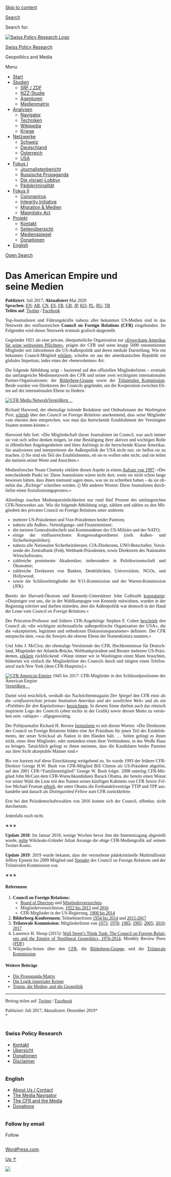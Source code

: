[Skip to
content](#content)

[](https://swprs.org/)

<div class="cover">

</div>

[Search](#search-container)

<div id="search-container" class="header-search-block bg-graphite hidden">

<span class="screen-reader-text">Search for:</span>

</div>

<div class="header-inner section-inner">

[![Swiss Policy Research
Logo](https://swprs.files.wordpress.com/2020/05/swiss-policy-research-logo-300.png)](https://swprs.org/)

[Swiss Policy Research](https://swprs.org/)

Geopolitics and
    Media

</div>

<div class="navigation section no-padding bg-dark">

Menu

<div class="main-navigation">

  - <span id="menu-item-4374">[Start](https://swprs.org)</span>
  - <span id="menu-item-5941">[Studien](https://swprs.org/srf-propaganda-analyse/)</span>
      - <span id="menu-item-4361">[SRF /
        ZDF](https://swprs.org/srf-propaganda-analyse/)</span>
      - <span id="menu-item-4359">[NZZ-Studie](https://swprs.org/die-nzz-studie/)</span>
      - <span id="menu-item-4373">[Agenturen](https://swprs.org/der-propaganda-multiplikator/)</span>
      - <span id="menu-item-7978">[Medienmatrix](https://swprs.org/die-propaganda-matrix/)</span>
  - <span id="menu-item-9423">[Analysen](https://swprs.org/medien-navigator/)</span>
      - <span id="menu-item-9414">[Navigator](https://swprs.org/medien-navigator/)</span>
      - <span id="menu-item-8524">[Techniken](https://swprs.org/der-propaganda-schluessel/)</span>
      - <span id="menu-item-10908">[Wikipedia](https://swprs.org/propaganda-in-der-wikipedia/)</span>
      - <span id="menu-item-9920">[Kriege](https://swprs.org/logik-imperialer-kriege/)</span>
  - <span id="menu-item-4362">[Netzwerke](https://swprs.org/netzwerk-medien-schweiz/)</span>
      - <span id="menu-item-6283">[Schweiz](https://swprs.org/netzwerk-medien-schweiz/)</span>
      - <span id="menu-item-7215">[Deutschland](https://swprs.org/netzwerk-medien-deutschland/)</span>
      - <span id="menu-item-17401">[Österreich](https://swprs.org/medien-in-oesterreich/)</span>
      - <span id="menu-item-7216">[USA](https://swprs.org/das-american-empire-und-seine-medien/)</span>
  - <span id="menu-item-9228">[Fokus
    I](https://swprs.org/bericht-eines-journalisten/)</span>
      - <span id="menu-item-12119">[Journalistenbericht](https://swprs.org/bericht-eines-journalisten/)</span>
      - <span id="menu-item-12117">[Russische
        Propaganda](https://swprs.org/russische-propaganda/)</span>
      - <span id="menu-item-12118">[Die
        »Israel-Lobby«](https://swprs.org/die-israel-lobby-fakten-und-mythen/)</span>
      - <span id="menu-item-13505">[Pädokriminalität](https://swprs.org/geopolitik-und-paedokriminalitaet/)</span>
  - <span id="menu-item-17258">[Fokus
    II](https://swprs.org/migration-und-medien/)</span>
      - <span id="menu-item-32838">[Coronavirus](https://swprs.org/covid-19-hinweis-ii/)</span>
      - <span id="menu-item-12939">[Integrity
        Initiative](https://swprs.org/die-integrity-initiative/)</span>
      - <span id="menu-item-17290">[Migration &
        Medien](https://swprs.org/migration-und-medien/)</span>
      - <span id="menu-item-17291">[Magnitsky
        Act](https://swprs.org/der-fall-magnitsky/)</span>
  - <span id="menu-item-21964">[Projekt](https://swprs.org/kontakt/)</span>
      - <span id="menu-item-8525">[Kontakt](https://swprs.org/kontakt/)</span>
      - <span id="menu-item-10193">[Seitenübersicht](https://swprs.org/uebersicht/)</span>
      - <span id="menu-item-8637">[Medienspiegel](https://swprs.org/medienspiegel/)</span>
      - <span id="menu-item-33287">[Donationen](https://swprs.org/donationen/)</span>
  - <span id="menu-item-14415">[English](https://swprs.org/contact/)</span>

</div>

[Open
Search](#)

</div>

<div class="wrapper section medium-padding">

<div class="section-inner clear" data-role="main">

<div id="content" class="content clear center">

# Das American Empire und seine Medien

<div class="post-content clear">

<div lang="de" style="text-align:justify;hyphens:auto;-webkit-hyphens:auto;-ms-hyphens:auto;font-family:calibri, source sans pro;font-variant:none;">

**Publiziert**: Juli 2017; **Aktualisiert** Mai 2020  
**Sprachen**:
[EN](https://swprs.org/the-american-empire-and-its-media/);
[AR](https://swprs.files.wordpress.com/2020/02/american-empire-media-arabic.png),
[CN](https://swprs.files.wordpress.com/2019/12/american-empire-media-chinese.png),
[ES](https://swprs.files.wordpress.com/2019/12/american-empire-media-spanish.pdf),
[FR](https://swprs.files.wordpress.com/2019/12/american-empire-media-french.pdf),
[GR](https://swprs.files.wordpress.com/2019/12/american-empire-media-greek.pdf),
[JP](https://swprs.files.wordpress.com/2019/12/american-empire-media-japanese.pdf),
[KO](https://swprs.files.wordpress.com/2019/12/american-empire-media-korean.pdf),
[PL](https://swprs.files.wordpress.com/2019/12/american-empire-media-polish.pdf),
[RU](https://swprs.files.wordpress.com/2019/12/american-empire-media-russian.pdf),
[TR](https://swprs.org/the-american-empire-and-its-media/american-empire-media-turkish/)  
**Teilen auf**:
[Twitter](https://twitter.com/intent/tweet?url=https://swprs.org/das-american-empire-und-seine-medien/)
/
[Facebook](https://www.facebook.com/share.php?u=https://swprs.org/das-american-empire-und-seine-medien/)

Top-Journalisten und Führungskräfte nahezu aller bekannten US-Medien
sind in das Netzwerk des einflussreichen **Council on Foreign Relations
(CFR)** eingebunden. Im Folgenden wird dieses Netzwerk erstmals grafisch
dargestellt.

Gegründet 1921 als eine private, überparteiliche Organisation zur
[»Erweckung Amerikas für seine weltweiten
Pflichten«](http://www.nytimes.com/1971/11/21/archives/is-it-a-club-seminar-presidium-invisible-government-the-council-on-.html),
prägen der CFR und seine knapp 5000 renommierten Mitglieder seit
Jahrzehnten die US-Außenpolitik und deren mediale Darstellung. Wie ein
bekanntes Council-Mitglied
[erklärte](http://carnegieendowment.org/1998/06/01/benevolent-empire-pub-275),
schufen sie aus der amerikanischen Republik ein globales Imperium, indes
eines der »benevolenten« Art.

Die folgende Abbildung zeigt – basierend auf den offiziellen
Mitgliederlisten – erstmals das umfangreiche Mediennetzwerk des CFR und
seiner zwei wichtigsten internationalen Partner-Organisationen: der
[Bilderberg-Gruppe](https://en.wikipedia.org/wiki/Bilderberg_Group)
sowie der [Trilateralen
Kommission](https://en.wikipedia.org/wiki/Trilateral_Commission). Beide
wurden von Direktoren des Councils gegründet, um die Kooperation
zwischen Eliten auf der internationalen Ebene zu fördern.

[![CFR Media
Network](https://swprs.files.wordpress.com/2017/08/cfr-media-network-hdv-spr.png?w=736)](https://swprs.files.wordpress.com/2017/08/cfr-media-network-hdv-spr.png)<span style="color:#333333;">[Vergrößern
🔎](https://swprs.files.wordpress.com/2017/08/cfr-media-network-hdv-spr.png)</span>

Richard Harwood, der ehemalige leitende Redakteur und Ombudsmann der
*Washington Post,*
[schrieb](https://www.washingtonpost.com/archive/opinions/1993/10/30/ruling-class-journalists/761e7bf8-025d-474e-81cb-92dcf271571e/)
über den *Council on Foreign Relations* anerkennend, dass seine
Mitglieder »am ehesten dem entsprechen, was man das herrschende
Establishment der Vereinigten Staaten nennen könnte.«

Harwood fuhr fort: »Die Mitgliedschaft dieser Journalisten im Council,
was auch immer sie von sich selbst denken mögen, ist eine Bestätigung
ihrer aktiven und wichtigen Rolle in öffentlichen Angelegenheiten und
ihres Aufstiegs in die herrschende Klasse Amerikas. Sie analysieren und
interpretieren die Außenpolitik der USA nicht nur; sie helfen sie zu
machen. () Sie sind ein Teil des Establishments, ob sie es wollen oder
nicht, und sie teilen die meisten seiner Werte und Ansichten.«

Medienforscher Noam Chomsky erklärte diesen Aspekt in einem [Aufsatz
von 1997](https://chomsky.info/199710__/): »Der entscheidende Punkt ist:
Diese Journalisten wären nicht dort, wenn sie nicht schon lange bewiesen
hätten, dass ihnen niemand sagen muss, was sie zu schreiben haben – da
sie ohnehin das „Richtige“ schreiben werden. () Mit anderen Worten:
Diese Journalisten durchliefen einen Sozialisierungsprozess.«

Allerdings machen Medienpersönlichkeiten nur rund fünf Prozent des
umfangreichen CFR-Netzwerkes aus. Wie die folgende Abbildung zeigt,
zählten und zählen zu den Mitgliedern des privaten Council on Foreign
Relations unter anderem:

  - mehrere US-Präsidenten und Vize-Präsidenten beider Parteien;
  - nahezu alle Außen-, Verteidigungs- und Finanzminister;
  - die meisten Generalstabschefs und Kommandeure des US-Militärs und
    der NATO;
  - einige der einflussreichsten Kongressabgeordneten (insb. Außen- und
    Sicherheitspolitiker);
  - nahezu alle Nationalen Sicherheitsberater, CIA-Direktoren,
    UNO-Botschafter, Vorsitzende der Zentralbank (Fed),
    Weltbank-Präsidenten, sowie Direktoren des Nationalen
    Wirtschaftsrates;
  - zahlreiche prominente Akademiker, insbesondere in
    Politikwissenschaft und Ökonomie;
  - zahlreiche Direktoren von Banken, Denkfabriken, Universitäten, NGOs,
    und Hollywood;
  - sowie die Schlüsselmitglieder der 9/11-Kommission und der
    Warren-Kommission (JFK)

Bereits der Harvard-Ökonom und Kennedy-Unterstützer John Galbraith
[konstatierte](https://books.google.com/books?id=U_WoXcJq_1wC&q=%22council+on+foreign+relations+people%22):
»Diejenigen von uns, die in der Wahlkampagne von Kennedy mitwirkten,
wurden in der Regierung toleriert und durften mitreden, aber die
Außenpolitik war dennoch in der Hand der Leute vom *Council on Foreign
Relations.*«

Der Princeton-Professor und frühere CFR-Angehörige Stephen F. Cohen
[beschrieb](https://www.thenation.com/article/the-american-bipartisan-policy-establishment-declares-its-second-cold-war-vs-russia-after-years-of-denying-it/)
den Council als »die wichtigste nichtstaatliche außenpolitische
Organisation der USA«, die die »akzeptierten, legitimen und orthodoxen
Diskussionsparameter« definiere. Der CFR entspreche dem, »was die
Sowjets die oberste Ebene der Nomenklatura nannten.«

Und John J. McCloy, der ehemalige Vorsitzende des CFR, Hochkommissar für
Deutschland, Mitgründer der Atlantik-Brücke, Weltbankpräsident und
Berater mehrerer US-Präsidenten,
[erklärte](http://www.nytimes.com/1971/11/21/archives/is-it-a-club-seminar-presidium-invisible-government-the-council-on-.html)
rückblickend: »Wann immer wir in Washington einen Mann brauchten,
blätterten wir einfach die Mitgliederliste des Councils durch und
tätigten einen Telefonanruf nach New York \[dem CFR-Hauptsitz\].«

[![CFR American
Empire](https://swprs.files.wordpress.com/2018/02/cfr-imperial-council-hdv.png?w=736)](https://swprs.files.wordpress.com/2018/02/cfr-imperial-council-hdv.png)
1945 bis 2017: CFR-Mitglieder in den Schlüsselpositionen des American
Empire  
[Vergrößern
🔎](https://swprs.files.wordpress.com/2018/02/cfr-imperial-council-hdv.png)

Damit wird ersichtlich, weshalb das Nachrichtenmagazin *Der Spiegel* den
CFR einst als die *»einflussreichste private Institution Amerikas und
der westlichen Welt«* und als ein *»Politbüro für den Kapitalismus«*
[bezeichnete](http://magazin.spiegel.de/EpubDelivery/spiegel/pdf/41389590).
In diesem Sinne dürften auch das römisch inspirierte Logo des *Councils*
(oben rechts in der Grafik) sowie dessen Motto zu verstehen sein:
»ubique« – allgegenwärtig.

Der Politjournalist Richard H. Rovere
[formulierte](http://archive.wilsonquarterly.com/sites/default/files/articles/WQ_VOL2_SU_1978_Article_05.pdf)
es mit diesen Worten: »Die Direktoren des Council on Foreign Relations
bilden eine Art Präsidium für jenen Teil des Establishments, der unser
Schicksal als Nation in den Händen hält. … Selten gelingt es ihnen
nicht, eines ihrer Mitglieder, oder zumindest einen ihrer Verbündeten,
in das Weiße Haus zu bringen. Tatsächlich gelingt es ihnen meistens,
dass die Kandidaten beider Parteien aus ihrer Sicht akzeptable Männer
sind.«

Bis vor kurzem traf diese Einschätzung weitgehend zu. So wurde 1993 der
frühere CFR-Direktor George H.W. Bush von CFR-Mitglied Bill Clinton als
US-Präsident abgelöst, auf den 2001 CFR-“Familienmitglied” George W.
Bush folgte. 2008 unterlag CFR-Mitglied John McCain dem
CFR-Wunschkandidaten Barack Obama, der bereits einen Monat vor seiner
Wahl die Liste mit den Namen seines künftigen Kabinetts von CFR *Senior
Fellow* Michael Froman
[erhielt](http://observer.com/2016/10/obama-makes-first-appearance-in-wikileaks-receives-admin-list-from-big-banker/),
der unter Obama die Freihandelsverträge TTIP und TPP aushandelte und
danach als *Distinguished Fellow* zum CFR zurückkehrte.

Erst bei den Präsidentschaftswahlen von 2016 konnte sich der Council,
offenbar, nicht durchsetzen.

Jedenfalls noch nicht.

∗∗∗

**Update 2018**: Im Januar 2018, wenige Wochen bevor ihm der
Internetzugang abgestellt wurde,
[teilte](https://swprs.files.wordpress.com/2018/01/assange-tweet.png)
Wikileaks-Gründer Julian Assange die obige CFR-Mediengrafik auf seinem
Twitter-Konto.

**Update 2019**: 2019 wurde bekannt, dass der verstorbene pädokriminelle
Multimillionär Jeffrey Epstein bis 2009 Mitglied und
[Spender](https://www.washingtonpost.com/politics/council-on-foreign-relations-another-beneficiary-of-epstein-largesse-grapples-with-how-to-handle-his-donations/2019/09/10/1d5630e2-d324-11e9-86ac-0f250cc91758_story.html)
des Council on Foreign Relations und der Trilateralen Kommission war.

∗∗∗

#### Referenzen

1.  **Council on Foreign Relations:**
      - [Board of Directors](https://www.cfr.org/board-directors) und
        [Mitgliederverzeichnis](https://www.cfr.org/membership)
      - Mitgliederverzeichnisse, [1922
        bis 2013](https://swprs.files.wordpress.com/2017/07/council-on-foreign-relations-membership-rosters-1922-2013.pdf)
        und
        [2016](https://swprs.files.wordpress.com/2017/07/cfr-members-2016.pdf)
      - CFR-Mitglieder in der US-Regierung, [1900
        bis 2014](https://swprs.files.wordpress.com/2017/07/cfr-administration-members-1900-2014.pdf)
2.  **Bilderberg-Konferenzen:** Teilnehmerlisten [1954
    bis 2014](https://swprs.files.wordpress.com/2016/07/bilderberg_teilnehmer_1954-2014.pdf)
    und
    [2015-2017](http://www.bilderbergmeetings.org/latest-meetings.html)
3.  **Trilaterale Kommission:** Mitgliederlisten von
    [1973](https://swprs.files.wordpress.com/2017/07/trilateral-commission-members-1973.pdf);
    [1978](https://swprs.files.wordpress.com/2017/07/trilateral-commission-members-1978.pdf);
    [1985](https://swprs.files.wordpress.com/2017/07/trilateral-commission-members-1985.pdf);
    [1995](https://swprs.files.wordpress.com/2017/07/trilateral-commission-members-1995.pdf);
    [2005](https://swprs.files.wordpress.com/2019/12/trilateral-commission-members-2005.pdf);
    [2010](https://swprs.files.wordpress.com/2017/07/trilateral-commission-members-2010.pdf);
    [2017](https://swprs.files.wordpress.com/2017/07/trilateral-commission-members-2017.pdf)
4.  Laurence H. Shoup (2015): [Wall Street’s Think Tank: The Council on
    Foreign Relations and the Empire of Neoliberal
    Geopolitics, 1976-2014](https://monthlyreview.org/product/wall-streets-think-tank/),
    Monthly Review Press
    ([PDF](https://swprs.files.wordpress.com/2019/08/cfr-wallstreet-think-tank-shoup-2015.pdf))
5.  Wikipedia-Seiten über den
    [CFR](https://en.wikipedia.org/wiki/Council_on_Foreign_Relations),
    die
    [Bilderberg-Gruppe](https://en.wikipedia.org/wiki/Bilderberg_Group),
    und die [Trilaterale
    Kommission](https://en.wikipedia.org/wiki/Trilateral_commission)

#### Weitere Beiträge

  - [Die Propaganda-Matrix](https://swprs.org/die-propaganda-matrix/)
  - [Die Logik imperialer
    Kriege](https://swprs.org/logik-imperialer-kriege/)
  - [Trump, die Medien, und die
    Geopolitik](https://swprs.org/trump-medien-geopolitik/)

-----

Beitrag teilen auf:
[Twitter](https://twitter.com/intent/tweet?url=https://swprs.org/das-american-empire-und-seine-medien/)
/
[Facebook](https://www.facebook.com/share.php?u=https://swprs.org/das-american-empire-und-seine-medien/)

Publiziert: Juli 2017; Aktualisiert: Dezember
    2019*  
*

</div>

</div>

</div>

</div>

</div>

<div id="footer" class="footer bg-graphite">

<div class="section-inner row clear" data-role="complementary">

<div class="column column-1 one-third medium-padding">

<div class="widgets">

<div id="nav_menu-3" class="widget widget_nav_menu">

<div class="widget-content clear">

### Swiss Policy Research

<div class="menu-allgemein-container">

  - <span id="menu-item-251">[Kontakt](https://swprs.org/kontakt/)</span>
  - <span id="menu-item-33090">[Übersicht](https://swprs.org/uebersicht/)</span>
  - <span id="menu-item-33286">[Donationen](https://swprs.org/donationen/)</span>
  - <span id="menu-item-15372">[Disclaimer](https://swprs.org/disclaimer/)</span>

</div>

</div>

</div>

</div>

</div>

<div class="column column-2 one-third medium-padding">

<div class="widgets">

<div id="nav_menu-4" class="widget widget_nav_menu">

<div class="widget-content clear">

### English

<div class="menu-english-container">

  - <span id="menu-item-20017">[About Us /
    Contact](https://swprs.org/contact/)</span>
  - <span id="menu-item-20015">[The Media
    Navigator](https://swprs.org/media-navigator/)</span>
  - <span id="menu-item-20016">[The CFR and the
    Media](https://swprs.org/the-american-empire-and-its-media/)</span>
  - <span id="menu-item-33285">[Donations](https://swprs.org/donations/)</span>

</div>

</div>

</div>

</div>

</div>

<div class="column column-3 one-third medium-padding">

<div class="widgets">

<div id="blog_subscription-4" class="widget widget_blog_subscription jetpack_subscription_widget">

<div class="widget-content clear">

### Follow by email

Follow

</div>

</div>

</div>

</div>

</div>

</div>

<div class="credits section bg-dark small-padding">

<div class="credits-inner section-inner clear">

[WordPress.com](https://wordpress.com/?ref=footer_custom_com).

[Up ↑](# "To the top")

</div>

</div>

<div style="display:none">

</div>

![](https://pixel.wp.com/b.gif?v=noscript)
